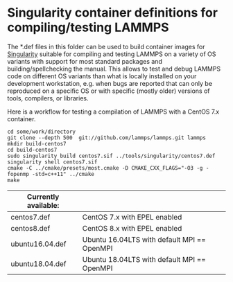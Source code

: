 # Singularity container definitions for compiling/testing LAMMPS

The *.def files in this folder can be used to build container images
for [Singularity](https://sylabs.io) suitable for compiling and testing
LAMMPS on a variety of OS variants with support for most standard packages
and building/spellchecking the manual. This allows to test and debug
LAMMPS code on different OS variants than what is locally installed on
your development workstation, e.g. when bugs are reported that can only
be reproduced on a specific OS or with specific (mostly older) versions
of tools, compilers, or libraries.

Here is a workflow for testing a compilation of LAMMPS with a CentOS 7.x container.

```
cd some/work/directory
git clone --depth 500  git://github.com/lammps/lammps.git lammps
mkdir build-centos7
cd build-centos7
sudo singularity build centos7.sif ../tools/singularity/centos7.def
singularity shell centos7.sif
cmake -C ../cmake/presets/most.cmake -D CMAKE_CXX_FLAGS="-O3 -g -fopenmp -std=c++11" ../cmake
make
```

| Currently available: |     |
| --- | --- |
| centos7.def | CentOS 7.x with EPEL enabled |
| centos8.def | CentOS 8.x with EPEL enabled |
| ubuntu16.04.def | Ubuntu 16.04LTS with default MPI == OpenMPI |
| ubuntu18.04.def | Ubuntu 18.04LTS with default MPI == OpenMPI |
